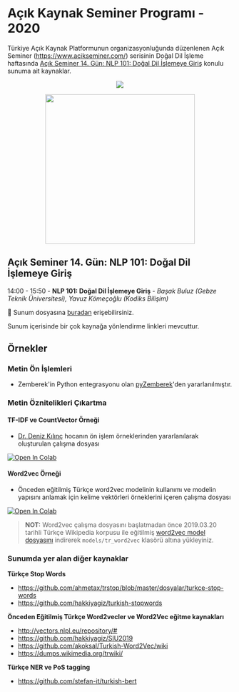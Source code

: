 # Açık Kaynak Seminer Programı - 2020
Türkiye Açık Kaynak Platformunun organizasyonluğunda düzenlenen Açık Seminer (https://www.acikseminer.com/) serisinin Doğal Dil İşleme haftasında [Açık Seminer 14. Gün: NLP 101: Doğal Dil İşlemeye Giriş](https://www.acikseminer.com/seminerler/acik-seminer-14-gun-nlp-101-dogal-dil-islemeye-giris-7194f676) konulu sunuma ait kaynaklar.

<p align="center">
  <img src="https://www.acikseminer.com/wp-content/uploads/2020/04/acil-seminer-logo.svg" />
</p>

<p align="center">
  <img src="https://media.kommunity.com/communities/tracikkaynak/events/acikseminer-3-gun-acik-kaynak-isletim-sistemleri-b7378831/18818/acikseminer.jpeg" width="335" />
</p>

## Açık Seminer 14. Gün: NLP 101: Doğal Dil İşlemeye Giriş

14:00 - 15:50 - **NLP 101: Doğal Dil İşlemeye Giriş** - *Başak Buluz (Gebze Teknik Üniversitesi), Yavuz Kömeçoğlu (Kodiks Bilişim)*

:paperclip: Sunum dosyasına [buradan](https://github.com/yz-ai/acikseminer2020/blob/master/nlp/NLP101-AcikSeminer.pptx) erişebilirsiniz.

Sunum içerisinde bir çok kaynağa yönlendirme linkleri mevcuttur. 

## Örnekler

### Metin Ön İşlemleri
* Zemberek'in Python entegrasyonu olan [pyZemberek](https://github.com/kodiks/pyzemberek)'den yararlanılmıştır.


### Metin Öznitelikleri Çıkartma
#### TF-IDF ve CountVector Örneği
* [Dr. Deniz Kılınç](https://github.com/denopas) hocanın ön işlem örneklerinden yararlanılarak oluşturulan çalışma dosyası

[![Open In Colab](https://colab.research.google.com/assets/colab-badge.svg)](https://colab.research.google.com/github/yz-ai/acikseminer2020/blob/master/demos/TextProcessingPart1.ipynb)

#### Word2vec Örneği
* Önceden eğitilmiş Türkçe word2vec modelinin kullanımı ve modelin yapısını anlamak için kelime vektörleri örneklerini içeren çalışma dosyası

[![Open In Colab](https://colab.research.google.com/assets/colab-badge.svg)](https://colab.research.google.com/github/yz-ai/acikseminer2020/blob/master/demos/word2vec_tr_analysis.ipynb)

>  **NOT:** Word2vec çalışma dosyasını başlatmadan önce 2019.03.20 tarihli Türkçe Wikipedia korpusu ile eğitilmiş [word2vec model dosyasını](https://dumps.wikimedia.org/trwiki/) indirerek `models/tr_word2vec` klasörü altına yükleyiniz.

### Sunumda yer alan diğer kaynaklar
**Türkçe Stop Words**
- https://github.com/ahmetax/trstop/blob/master/dosyalar/turkce-stop-words
- https://github.com/hakkiyagiz/turkish-stopwords

**Önceden Eğitilmiş Türkçe Word2vecler ve Word2Vec eğitme kaynakları**
- http://vectors.nlpl.eu/repository/#
- https://github.com/hakkiyagiz/SIU2019
- https://github.com/akoksal/Turkish-Word2Vec/wiki
- https://dumps.wikimedia.org/trwiki/

**Türkçe NER ve PoS tagging**
- https://github.com/stefan-it/turkish-bert
